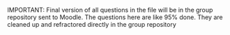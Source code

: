 IMPORTANT: Final version of all questions in the file will be in the group repository sent to Moodle. The questions here are like 95% done. They are cleaned up and refractored directly in the group repository
